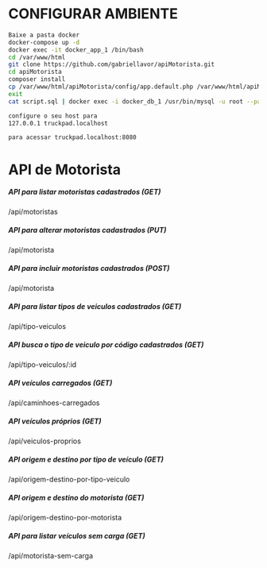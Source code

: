 # CONFIGURAR AMBIENTE

```bash
Baixe a pasta docker
docker-compose up -d
docker exec -it docker_app_1 /bin/bash
cd /var/www/html
git clone https://github.com/gabriellavor/apiMotorista.git
cd apiMotorista
composer install
cp /var/www/html/apiMotorista/config/app.default.php /var/www/html/apiMotorista/config/app.php
exit
cat script.sql | docker exec -i docker_db_1 /usr/bin/mysql -u root --password=1234 truckpad

configure o seu host para
127.0.0.1 truckpad.localhost

para acessar truckpad.localhost:8080
```
# API de Motorista
##### API para listar motoristas cadastrados (GET)

/api/motoristas

##### API para alterar motoristas cadastrados (PUT)

/api/motorista

##### API para incluir motoristas cadastrados (POST)

/api/motorista
    
##### API para listar tipos de veiculos cadastrados (GET)    

/api/tipo-veiculos

##### API busca o tipo de veiculo por código cadastrados (GET)    

/api/tipo-veiculos/:id

##### API veículos carregados (GET)    
    
/api/caminhoes-carregados

##### API veículos próprios (GET)    

/api/veiculos-proprios

##### API origem e destino por tipo de veículo (GET)    

/api/origem-destino-por-tipo-veiculo

##### API origem e destino do motorista (GET)    

/api/origem-destino-por-motorista

##### API para listar veículos sem carga (GET)    

/api/motorista-sem-carga
